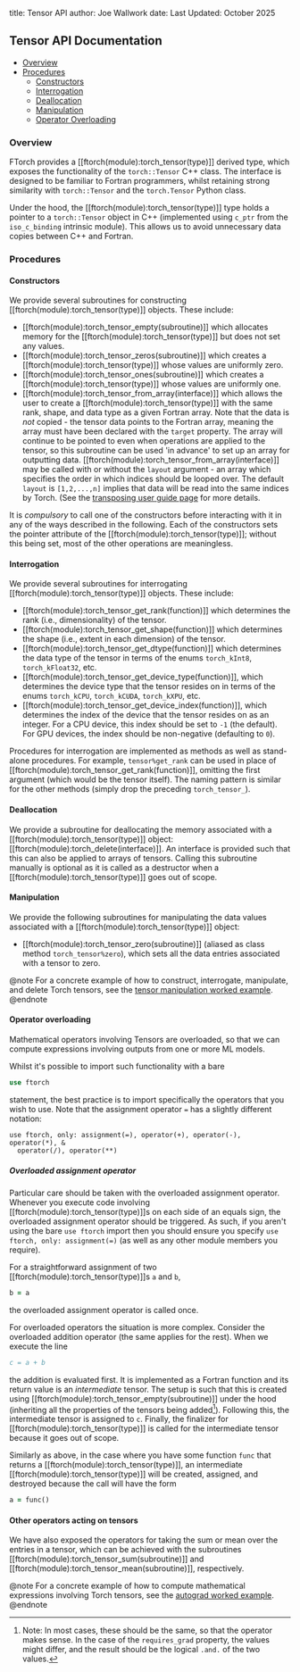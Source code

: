 title: Tensor API
author: Joe Wallwork
date: Last Updated: October 2025

## Tensor API Documentation

- [Overview](#overview)
- [Procedures](#procedures)
    - [Constructors](#constructors)
    - [Interrogation](#interrogation)
    - [Deallocation](#deallocation)
    - [Manipulation](#manipulation)
    - [Operator Overloading](#operator-overloading)

### Overview

FTorch provides a [[ftorch(module):torch_tensor(type)]] derived type, which exposes the
functionality of the `torch::Tensor` C++ class. The interface is designed to be familiar to
Fortran programmers, whilst retaining strong similarity with `torch::Tensor` and
the `torch.Tensor` Python class.

Under the hood, the [[ftorch(module):torch_tensor(type)]] type holds a pointer to a
`torch::Tensor` object in C++ (implemented using `c_ptr` from the `iso_c_binding`
intrinsic module). This allows us to avoid unnecessary data copies between C++ and
Fortran.

### Procedures

#### Constructors

We provide several subroutines for constructing [[ftorch(module):torch_tensor(type)]]
objects. These include:

* [[ftorch(module):torch_tensor_empty(subroutine)]] which allocates memory for the
  [[ftorch(module):torch_tensor(type)]] but does not set any values.
* [[ftorch(module):torch_tensor_zeros(subroutine)]] which creates a
  [[ftorch(module):torch_tensor(type)]] whose values are uniformly zero.
* [[ftorch(module):torch_tensor_ones(subroutine)]] which creates a
  [[ftorch(module):torch_tensor(type)]] whose values are
  uniformly one.
* [[ftorch(module):torch_tensor_from_array(interface)]] which allows the user to create
  a [[ftorch(module):torch_tensor(type)]] with the same rank, shape, and data type as a
  given Fortran array. Note that the data is *not* copied - the tensor data points to the
  Fortran array, meaning the array must have been declared with the `target` property.
  The array will continue to be pointed to even when operations are applied to the
  tensor, so this subroutine can be used 'in advance' to set up an array for
  outputting data. [[ftorch(module):torch_tensor_from_array(interface)]] may be called
  with or without the `layout` argument - an array which specifies the order in which
  indices should be looped over. The default `layout` is `[1,2,...,n]` implies that data
  will be read into the same indices by Torch. (See the
  [transposing user guide page](|page|/usage/transposing.html) for more details.

It is *compulsory* to call one of the constructors before interacting with it in
any of the ways described in the following. Each of the constructors sets the
pointer attribute of the [[ftorch(module):torch_tensor(type)]]; without this being set,
most of the other operations are meaningless.


#### Interrogation

We provide several subroutines for interrogating [[ftorch(module):torch_tensor(type)]]
objects. These include:

* [[ftorch(module):torch_tensor_get_rank(function)]] which determines the rank
  (i.e., dimensionality) of the tensor.
* [[ftorch(module):torch_tensor_get_shape(function)]] which determines the shape
  (i.e., extent in each dimension) of the tensor.
* [[ftorch(module):torch_tensor_get_dtype(function)]] which determines the data type
  of the tensor in terms of the enums `torch_kInt8`, `torch_kFloat32`, etc.
* [[ftorch(module):torch_tensor_get_device_type(function)]], which determines the device
  type that the tensor resides on in terms of the enums `torch_kCPU`, `torch_kCUDA`,
  `torch_kXPU`, etc.
* [[ftorch(module):torch_tensor_get_device_index(function)]], which determines the
  index of the device that the tensor resides on as an integer.
  For a CPU device, this index should be set to `-1` (the default).
  For GPU devices, the index should be non-negative (defaulting to `0`).

Procedures for interrogation are implemented as methods as well as stand-alone
procedures. For example, `tensor%get_rank` can be used in place of
[[ftorch(module):torch_tensor_get_rank(function)]], omitting the first argument
(which would be the tensor itself). The naming pattern is similar for the other methods
(simply drop the preceding `torch_tensor_`).


#### Deallocation

We provide a subroutine for deallocating the memory associated with a
[[ftorch(module):torch_tensor(type)]] object: [[ftorch(module):torch_delete(interface)]].
An interface is provided such that this can also be applied to arrays of tensors.
Calling this subroutine manually is optional as it is called as a destructor when a
[[ftorch(module):torch_tensor(type)]] goes out of scope.


#### Manipulation

We provide the following subroutines for manipulating the data values associated
with a [[ftorch(module):torch_tensor(type)]] object:

* [[ftorch(module):torch_tensor_zero(subroutine)]] (aliased as class method `torch_tensor%zero`), which
  sets all the data entries associated with a tensor to zero.

@note
For a concrete example of how to construct, interrogate, manipulate, and delete
Torch tensors, see the
[tensor manipulation worked example](|page|/usage/worked_examples.html).
@endnote


#### Operator overloading

Mathematical operators involving Tensors are overloaded, so that we can compute
expressions involving outputs from one or more ML models.

Whilst it's possible to import such functionality with a bare
```fortran
use ftorch
```
statement, the best practice is to import specifically the operators that you
wish to use. Note that the assignment operator `=` has a slightly different
notation:
```
use ftorch, only: assignment(=), operator(+), operator(-), operator(*), &
  operator(/), operator(**)
```

##### Overloaded assignment operator

Particular care should be taken with the overloaded assignment operator.
Whenever you execute code involving [[ftorch(module):torch_tensor(type)]]s on each side
of an equals sign, the overloaded assignment operator should be triggered.
As such, if you aren't using the bare `use ftorch` import then you should ensure you
specify `use ftorch, only: assignment(=)` (as well as any other module members you
require).

For a straightforward assignment of two [[ftorch(module):torch_tensor(type)]]s
`a` and `b`,
```fortran
b = a
```
the overloaded assignment operator is called once.

For overloaded operators the situation is more complex. Consider the overloaded
addition operator (the same applies for the rest). When we execute the line
```fortran
c = a + b
```
the addition is evaluated first. It is implemented as a Fortran function and its
return value is an *intermediate* tensor. The setup is such that this is created
using [[ftorch(module):torch_tensor_empty(subroutine)]] under the hood
(inheriting all the properties of the tensors being added[^1]).
Following this, the intermediate tensor is assigned to `c`.
Finally, the finalizer for [[ftorch(module):torch_tensor(type)]] is called for the
intermediate tensor because it goes out of scope.

[^1]: Note: In most cases, these should be the same, so that the operator makes
sense. In the case of the `requires_grad` property, the values might differ, and
the result should be the logical `.and.` of the two values.

Similarly as above, in the case where you have some function `func` that returns
a [[ftorch(module):torch_tensor(type)]], an intermediate
[[ftorch(module):torch_tensor(type)]] will be created, assigned, and
destroyed because the call will have the form
```fortran
a = func()
```

#### Other operators acting on tensors

We have also exposed the operators for taking the sum or mean over the entries
in a tensor, which can be achieved with the subroutines
[[ftorch(module):torch_tensor_sum(subroutine)]] and
[[ftorch(module):torch_tensor_mean(subroutine)]], respectively.

@note
For a concrete example of how to compute mathematical expressions involving Torch
tensors, see the [autograd worked example](|page|/usage/worked_examples.html).
@endnote
